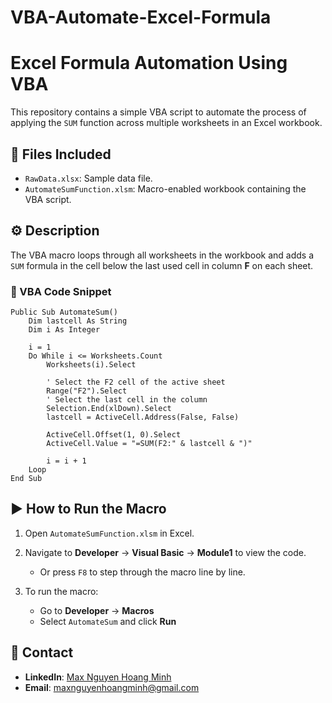 # VBA-Automate-Excel-Formula

# Excel Formula Automation Using VBA

This repository contains a simple VBA script to automate the process of applying the `SUM` function across multiple worksheets in an Excel workbook.

## 📁 Files Included

- `RawData.xlsx`: Sample data file.
- `AutomateSumFunction.xlsm`: Macro-enabled workbook containing the VBA script.

## ⚙️ Description

The VBA macro loops through all worksheets in the workbook and adds a `SUM` formula in the cell below the last used cell in column **F** on each sheet.

### 🧾 VBA Code Snippet

```vba
Public Sub AutomateSum()
    Dim lastcell As String
    Dim i As Integer

    i = 1
    Do While i <= Worksheets.Count
        Worksheets(i).Select

        ' Select the F2 cell of the active sheet
        Range("F2").Select
        ' Select the last cell in the column
        Selection.End(xlDown).Select
        lastcell = ActiveCell.Address(False, False)

        ActiveCell.Offset(1, 0).Select
        ActiveCell.Value = "=SUM(F2:" & lastcell & ")"

        i = i + 1
    Loop
End Sub
````

## ▶️ How to Run the Macro

1. Open `AutomateSumFunction.xlsm` in Excel.
2. Navigate to **Developer** → **Visual Basic** → **Module1** to view the code.

   * Or press `F8` to step through the macro line by line.
3. To run the macro:

   * Go to **Developer** → **Macros**
   * Select `AutomateSum` and click **Run**

## 📧 Contact

* **LinkedIn**: [Max Nguyen Hoang Minh](https://www.linkedin.com/in/max-nguyen-hoang-minh)
* **Email**: [maxnguyenhoangminh@gmail.com](mailto:maxnguyenhoangminh@gmail.com)

```





